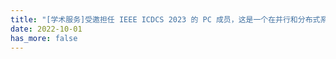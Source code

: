 ```yaml
---
title: "[学术服务]受邀担任 IEEE ICDCS 2023 的 PC 成员，这是一个在并行和分布式系统方面享有盛誉的会议。欢迎您的投稿。"
date: 2022-10-01
has_more: false
---
```

